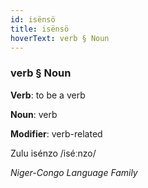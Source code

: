 ```yaml
---
id: isënsö
title: isënsö
hoverText: verb § Noun
---
```


### verb § Noun

**Verb**: to be a verb

**Noun**: verb

**Modifier**: verb-related

Zulu isénzo /iséːnzo/

*Niger-Congo Language Family*